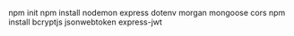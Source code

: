 npm init
npm install nodemon express dotenv morgan mongoose cors
npm install bcryptjs jsonwebtoken express-jwt


